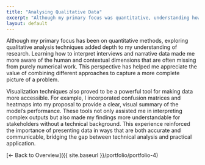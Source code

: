 ```yaml
---
title: "Analysing Qualitative Data"
excerpt: "Although my primary focus was quantitative, understanding how to analyze qualitative data added depth to my research cap..."
layout: default
---
```


Although my primary focus has been on quantitative methods, exploring qualitative analysis techniques added depth to my understanding of research. Learning how to interpret interviews and narrative data made me more aware of the human and contextual dimensions that are often missing from purely numerical work. This perspective has helped me appreciate the value of combining different approaches to capture a more complete picture of a problem.

Visualization techniques also proved to be a powerful tool for making data more accessible. For example, I incorporated confusion matrices and heatmaps into my proposal to provide a clear, visual summary of the model’s performance. These tools not only assisted me in interpreting complex outputs but also made my findings more understandable for stakeholders without a technical background. This experience reinforced the importance of presenting data in ways that are both accurate and communicable, bridging the gap between technical analysis and practical application.


[← Back to Overview]({{ site.baseurl }}/portfolio/portfolio-4)
